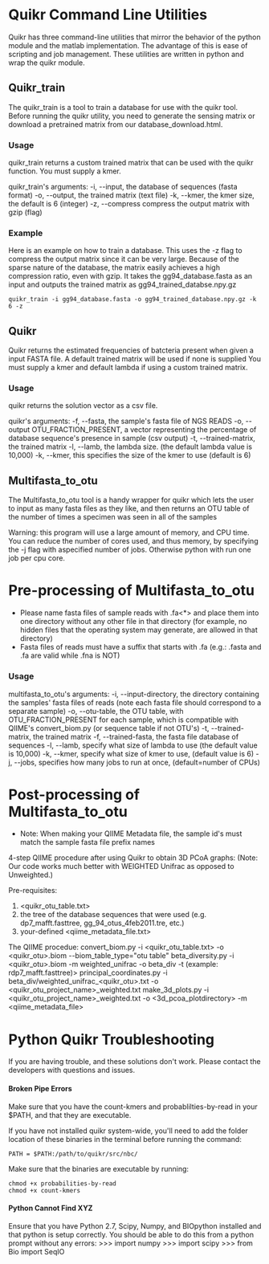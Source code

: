 # Quikr Command Line Utilities #  

Quikr has three command-line utilities that mirror the behavior of the python
module and the matlab implementation. The advantage of this is ease of scripting
and job management. These utilities are written in python and wrap the quikr
module.

## Quikr\_train ##

The quikr\_train is a tool to train a database for use with the quikr tool.
Before running the quikr utility, you need to generate the sensing matrix or
download a pretrained matrix from our database\_download.html.

### Usage ###
quikr\_train returns a custom trained matrix that can be used with the quikr
function. You must supply a kmer.

quikr\_train's arguments:
  -i, --input, the database of sequences (fasta format)
  -o, --output, the trained matrix (text file)
  -k, --kmer, the kmer size, the default is 6 (integer)
  -z, --compress  compress the output matrix with gzip (flag)

### Example ###
Here is an example on how to train a database. This uses the -z flag to compress
the output matrix since it can be very large. Because of the sparse nature of
the database, the matrix easily achieves a high compression ratio, even with
gzip. It takes the gg94\_database.fasta as an input and outputs the trained 
matrix as gg94\_trained\_databse.npy.gz

    quikr_train -i gg94_database.fasta -o gg94_trained_database.npy.gz -k 6 -z 

## Quikr ##
Quikr returns the estimated frequencies of batcteria present when given a
input FASTA file. A default trained matrix will be used if none is supplied
You must supply a kmer and default lambda if using a custom trained matrix.

### Usage ###
quikr returns the solution vector as a csv file.

quikr's arguments:
  -f, --fasta, the sample's fasta file of NGS READS
  -o, --output OTU\_FRACTION\_PRESENT, a vector representing the percentage of
  database sequence's presence in sample (csv output)
  -t, --trained-matrix, the trained matrix
  -l, --lamb, the lambda size. (the default lambda value is 10,000)
  -k, --kmer, this specifies the size of the kmer to use (default is 6)

## Multifasta\_to\_otu ##
The Multifasta\_to\_otu tool is a handy wrapper for quikr which lets the user
to input as many fasta files as they like, and then returns an OTU table of the
number of times a specimen was seen in all of the samples 

Warning: this program will use a large amount of memory, and CPU time. You can
reduce the number of cores used, and thus memory, by specifying the -j flag
with aspecified number of jobs. Otherwise python with run one job per cpu core.

# Pre-processing of Multifasta\_to\_otu  #

* Please name fasta files of sample reads with <sample id>.fa<*> and place them
  into one directory without any other file in that directory (for example, no
  hidden files that the operating system may generate, are allowed in that
  directory)
* Fasta files of reads must have a suffix that starts with .fa (e.g.: .fasta and
  .fa are valid while .fna is NOT)

### Usage ###
multifasta\_to\_otu's arguments:
  -i, --input-directory, the directory containing the samples' fasta files of
  reads (note each fasta file should correspond to a separate sample)
  -o, --otu-table, the OTU table, with OTU\_FRACTION\_PRESENT for each sample,
  which is compatible with QIIME's convert\_biom.py (or sequence table if not
  OTU's)
  -t, --trained-matrix, the trained matrix
  -f, --trained-fasta, the fasta file database of sequences
  -l, --lamb, specify what size of lambda to use (the default value is 10,000)
  -k, --kmer, specify what size of kmer to use, (default value is 6)
  -j, --jobs, specifies how many jobs to run at once, (default=number of CPUs)

# Post-processing of Multifasta\_to\_otu  #

* Note: When making your QIIME Metadata file, the sample id's must match the
  sample fasta file prefix names

4-step QIIME procedure after using Quikr to obtain 3D PCoA graphs:
(Note: Our code works much better with WEIGHTED Unifrac as opposed to
Unweighted.)

Pre-requisites:
1. <quikr_otu_table.txt>
2. the tree of the database sequences that were used (e.g.  dp7\_mafft.fasttree,
   gg\_94\_otus\_4feb2011.tre, etc.)
3. your-defined <qiime_metadata_file.txt>

The QIIME procedue:
    convert_biom.py -i <quikr_otu_table.txt> -o <quikr_otu>.biom --biom_table_type="otu table"
    beta_diversity.py -i <quikr_otu>.biom -m weighted_unifrac -o beta_div -t <tree file> (example: rdp7_mafft.fasttree)>
    principal_coordinates.py -i beta_div/weighted_unifrac_<quikr_otu>.txt -o <quikr_otu_project_name>_weighted.txt
    make_3d_plots.py -i <quikr_otu_project_name>_weighted.txt -o <3d_pcoa_plotdirectory> -m <qiime_metadata_file>


# Python Quikr Troubleshooting #

If you are having trouble, and these solutions don't work. Please contact the
developers with questions and issues.

#### Broken Pipe Errors #### 
Make sure that you have the count-kmers and probablilties-by-read in your
$PATH, and that they are executable. 

If you have not installed quikr system-wide, you'll need to add the folder
location of these binaries in the terminal before running the command:
 
    PATH = $PATH:/path/to/quikr/src/nbc/

Make sure that the binaries are executable by running:

    chmod +x probabilities-by-read
    chmod +x count-kmers
   
#### Python Cannot Find XYZ ####

Ensure that you have Python 2.7, Scipy, Numpy, and BIOpython installed 
and that python is setup correctly. You should be able to do this from a python
prompt without any errors:
    >>> import numpy
    >>> import scipy
    >>> from Bio import SeqIO

